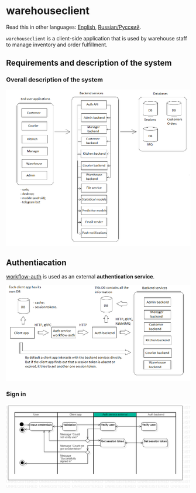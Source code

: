 # warehouseclient

Read this in other languages: [English](warehouseclient.md), [Russian/Русский](warehouseclient.ru.md). 

`warehouseclient` is a client-side application that is used by warehouse staff to manage inventory and order fulfillment.

## Requirements and description of the system

### Overall description of the system 

![system_overall](../img/system_overall.png)

## Authentiacation 

[workflow-auth](https://github.com/alexeysp11/workflow-auth) is used as an external **authentication service**.

![authentication](../img/authentication.png)

### Sign in

![flowchart-signin](https://github.com/alexeysp11/workflow-auth/raw/main/docs/img/flowchart-signin.png)
